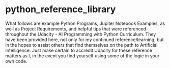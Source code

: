 # python_reference_library
What follows are example Python Programs, Jupiter Notebook Examples, as well as Project Requirements, and helpful tips that were referenced throughout the Udacity - AI Programming with Python Curriculum.  They have been provided here, not only for my continued reference/learning, but in the hopes to assist others that find themselves on the path to Artificial Intelligence.  Just make certain to accredit Udacity for these reference matters as I, in the event you find yourself using some of the logic in your own code.
